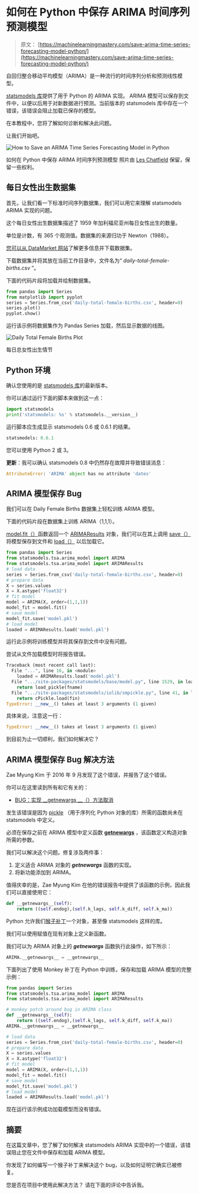 # 如何在 Python 中保存 ARIMA 时间序列预测模型

> 原文： [https://machinelearningmastery.com/save-arima-time-series-forecasting-model-python/](https://machinelearningmastery.com/save-arima-time-series-forecasting-model-python/)

自回归整合移动平均模型（ARIMA）是一种流行的时间序列分析和预测线性模型。

[statsmodels 库](http://statsmodels.sourceforge.net/)提供了用于 Python 的 ARIMA 实现。 ARIMA 模型可以保存到文件中，以便以后用于对新数据进行预测。当前版本的 statsmodels 库中存在一个错误，该错误会阻止加载已保存的模型。

在本教程中，您将了解如何诊断和解决此问题。

让我们开始吧。

![How to Save an ARIMA Time Series Forecasting Model in Python](img/28cd51ec47459fc937de160fd68521e5.jpg)

如何在 Python 中保存 ARIMA 时间序列预测模型
照片由 [Les Chatfield](https://www.flickr.com/photos/elsie/15583121591/) 保留，保留一些权利。

## 每日女性出生数据集

首先，让我们看一下标准时间序列数据集，我们可以用它来理解 statsmodels ARIMA 实现的问题。

这个每日女性出生数据集描述了 1959 年加利福尼亚州每日女性出生的数量。

单位是计数，有 365 个观测值。数据集的来源归功于 Newton（1988）。

[您可以从 DataMarket 网站](https://datamarket.com/data/set/235k/daily-total-female-births-in-california-1959)了解更多信息并下载数据集。

下载数据集并将其放在当前工作目录中，文件名为“ _daily-total-female-births.csv_ ”。

下面的代码片段将加载并绘制数据集。

```py
from pandas import Series
from matplotlib import pyplot
series = Series.from_csv('daily-total-female-births.csv', header=0)
series.plot()
pyplot.show()
```

运行该示例将数据集作为 Pandas Series 加载，然后显示数据的线图。

![Daily Total Female Births Plot](img/ad45a4720c7bc957a2b163a16acc469c.jpg)

每日总女性出生情节

## Python 环境

确认您使用的是 [statsmodels 库](http://statsmodels.sourceforge.net/)的最新版本。

你可以通过运行下面的脚本来做到这一点：

```py
import statsmodels
print('statsmodels: %s' % statsmodels.__version__)
```

运行脚本应生成显示 statsmodels 0.6 或 0.6.1 的结果。

```py
statsmodels: 0.6.1
```

您可以使用 Python 2 或 3。

**更新**：我可以确认 statsmodels 0.8 中仍然存在故障并导致错误消息：

```py
AttributeError: 'ARIMA' object has no attribute 'dates'
```

## ARIMA 模型保存 Bug

我们可以在 Daily Female Births 数据集上轻松训练 ARIMA 模型。

下面的代码片段在数据集上训练 ARIMA（1,1,1）。

[model.fit（）](http://statsmodels.sourceforge.net/stable/generated/statsmodels.tsa.arima_model.ARIMA.fit.html#statsmodels.tsa.arima_model.ARIMA.fit)函数返回一个 [ARIMAResults](http://statsmodels.sourceforge.net/stable/generated/statsmodels.tsa.arima_model.ARIMAResults.html) 对象，我们可以在其上调用 [save（）](http://statsmodels.sourceforge.net/stable/generated/statsmodels.tsa.arima_model.ARIMAResults.save.html)将模型保存到文件和 [load（）](http://statsmodels.sourceforge.net/stable/generated/statsmodels.tsa.arima_model.ARIMAResults.load.html) 以后加载它。

```py
from pandas import Series
from statsmodels.tsa.arima_model import ARIMA
from statsmodels.tsa.arima_model import ARIMAResults
# load data
series = Series.from_csv('daily-total-female-births.csv', header=0)
# prepare data
X = series.values
X = X.astype('float32')
# fit model
model = ARIMA(X, order=(1,1,1))
model_fit = model.fit()
# save model
model_fit.save('model.pkl')
# load model
loaded = ARIMAResults.load('model.pkl')
```

运行此示例将训练模型并将其保存到文件中没有问题。

尝试从文件加载模型时将报告错误。

```py
Traceback (most recent call last):
  File "...", line 16, in <module>
    loaded = ARIMAResults.load('model.pkl')
  File ".../site-packages/statsmodels/base/model.py", line 1529, in load
    return load_pickle(fname)
  File ".../site-packages/statsmodels/iolib/smpickle.py", line 41, in load_pickle
    return cPickle.load(fin)
TypeError: __new__() takes at least 3 arguments (1 given)
```

具体来说，注意这一行：

```py
TypeError: __new__() takes at least 3 arguments (1 given)
```

到目前为止一切顺利，我们如何解决它？

## ARIMA 模型保存 Bug 解决方法

Zae Myung Kim 于 2016 年 9 月发现了这个错误，并报告了这个错误。

你可以在这里读到所有和它有关的：

*   [BUG：实现 __getnewargs __（）方法取消](https://github.com/statsmodels/statsmodels/pull/3217)

发生该错误是因为 [pickle](https://docs.python.org/2/library/pickle.html) （用于序列化 Python 对象的库）所需的函数尚未在 statsmodels 中定义。

必须在保存之前在 ARIMA 模型中定义函数 [__getnewargs__](https://docs.python.org/2/library/pickle.html#object.__getnewargs__) ，该函数定义构造对象所需的参数。

我们可以解决这个问题。修复涉及两件事：

1.  定义适合 ARIMA 对象的 ___getnewargs___ 函数的实现。
2.  将新功能添加到 ARIMA。

值得庆幸的是，Zae Myung Kim 在他的错误报告中提供了该函数的示例，因此我们可以直接使用它：

```py
def __getnewargs__(self):
	return ((self.endog),(self.k_lags, self.k_diff, self.k_ma))
```

Python 允许我们[猴子补丁](https://en.wikipedia.org/wiki/Monkey_patch)一个对象，甚至像 statsmodels 这样的库。

我们可以使用赋值在现有对象上定义新函数。

我们可以为 ARIMA 对象上的 ___getnewargs___ 函数执行此操作，如下所示：

```py
ARIMA.__getnewargs__ = __getnewargs__
```

下面列出了使用 Monkey 补丁在 Python 中训练，保存和加载 ARIMA 模型的完整示例：

```py
from pandas import Series
from statsmodels.tsa.arima_model import ARIMA
from statsmodels.tsa.arima_model import ARIMAResults

# monkey patch around bug in ARIMA class
def __getnewargs__(self):
	return ((self.endog),(self.k_lags, self.k_diff, self.k_ma))
ARIMA.__getnewargs__ = __getnewargs__

# load data
series = Series.from_csv('daily-total-female-births.csv', header=0)
# prepare data
X = series.values
X = X.astype('float32')
# fit model
model = ARIMA(X, order=(1,1,1))
model_fit = model.fit()
# save model
model_fit.save('model.pkl')
# load model
loaded = ARIMAResults.load('model.pkl')
```

现在运行该示例成功加载模型而没有错误。

## 摘要

在这篇文章中，您了解了如何解决 statsmodels ARIMA 实现中的一个错误，该错误阻止您在文件中保存和加载 ARIMA 模型。

你发现了如何编写一个猴子补丁来解决这个 bug，以及如何证明它确实已被修复。

您是否在项目中使用此解决方法？
请在下面的评论中告诉我。